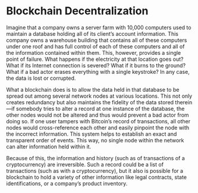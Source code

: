 # Blockchain Decentralization

Imagine that a company owns a server farm with 10,000 computers used to maintain a database holding all of its client’s account information. This company owns a warehouse building that contains all of these computers under one roof and has full control of each of these computers and all of the information contained within them. This, however, provides a single point of failure. What happens if the electricity at that location goes out? What if its Internet connection is severed? What if it burns to the ground? What if a bad actor erases everything with a single keystroke? In any case, the data is lost or corrupted.

What a blockchain does is to allow the data held in that database to be spread out among several network nodes at various locations. This not only creates redundancy but also maintains the fidelity of the data stored therein—if somebody tries to alter a record at one instance of the database, the other nodes would not be altered and thus would prevent a bad actor from doing so. If one user tampers with Bitcoin’s record of transactions, all other nodes would cross-reference each other and easily pinpoint the node with the incorrect information. This system helps to establish an exact and transparent order of events. This way, no single node within the network can alter information held within it.

Because of this, the information and history (such as of transactions of a cryptocurrency) are irreversible. Such a record could be a list of transactions (such as with a cryptocurrency), but it also is possible for a blockchain to hold a variety of other information like legal contracts, state identifications, or a company’s product inventory.
